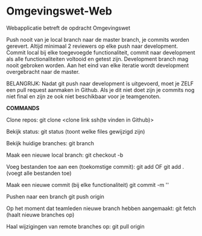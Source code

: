 # Omgevingswet-Web
Webapplicatie betreft de opdracht Omgevingswet

Push nooit van je local branch naar de master branch, je commits worden gerevert. 
Altijd minimaal 2 reviewers op elke push naar development.
Commit local bij elke toegevoegde functionaliteit, commit naar development als alle functionaliteiten voltooid en getest zijn. 
Development branch mag nooit gebroken worden. 
Aan het eind van elke iteratie wordt development overgebracht naar de master.

BELANGRIJK:
Nadat git push naar development is uitgevoerd, moet je ZELF een pull request aanmaken in Github. Als je dit niet doet zijn je commits nog niet final en zijn ze ook niet beschikbaar voor je teamgenoten.

****COMMANDS****

Clone repos:
git clone <clone link ssh(te vinden in Github)>

Bekijk status:
git status (toont welke files gewijzigd zijn)

Bekijk huidige branches:
git branch

Maak een nieuwe local branch:
git checkout -b <naam van de branch>

Voeg bestanden toe aan een (toekomstige commit):
git add <naam van je bestand> OF git add . (voegt alle bestanden toe)

Maak een nieuwe commit (bij elke functionaliteit)
git commit -m '<Leg uit wat je hebt gedaan>'

Pushen naar een branch
git push origin <naam van branch> 

Op het moment dat teamleden nieuwe branch hebben aangemaakt:
git fetch (haalt nieuwe branches op)

Haal wijzigingen van remote branches op:
git pull origin <naam van de branch>